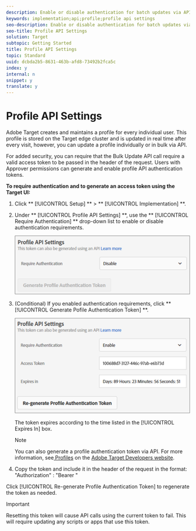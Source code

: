 ```yaml
---
description: Enable or disable authentication for batch updates via API and generate a profile authentication token.
keywords: implementation;api;profile;profile api settings
seo-description: Enable or disable authentication for batch updates via API and generate a profile authentication token.
seo-title: Profile API Settings
solution: Target
subtopic: Getting Started
title: Profile API Settings
topic: Standard
uuid: dcbda2b5-8631-463b-afd8-73492b2fca5c
index: y
internal: n
snippet: y
translate: y
---
```


# Profile API Settings

Adobe Target creates and maintains a profile for every individual user. This profile is stored on the Target edge cluster and is updated in real time after every visit, however, you can update a profile individually or in bulk via API. 

For added security, you can require that the Bulk Update API call require a valid access token to be passed in the header of the request. Users with Approver permissions can generate and enable profile API authentication tokens. 

**To require authentication and to generate an access token using the Target UI:** 


1. Click ** [!UICONTROL  Setup] ** > ** [!UICONTROL  Implementation] **. 

1. Under ** [!UICONTROL  Profile API Settings] **, use the ** [!UICONTROL  Require Authentication] ** drop-down list to enable or disable authentication requirements. 

   ![](../../assets/profile_api_settings.png) 

1. (Conditional) If you enabled authentication requirements, click ** [!UICONTROL  Generate Pofile Authentication Token] **. 

   ![](../../assets/profile_api_settings_2.png) 

   The token expires according to the time listed in the [!UICONTROL  Expires In] box. 


   >[!NOTE]
   >
   >You can also generate a profile authentication token via API. For more information, see[ Profiles](http://developers.adobetarget.com/api/#profiles) on the [ Adobe Target Developers website](http://developers.adobetarget.com/). 


1. Copy the token and include it in the header of the request in the format: "Authorization" : "Bearer " 



Click [!UICONTROL  Re-generate Profile Authentication Token] to regenerate the token as needed. 


>[!IMPORTANT]
>
>Resetting this token will cause API calls using the current token to fail. This will require updating any scripts or apps that use this token.


